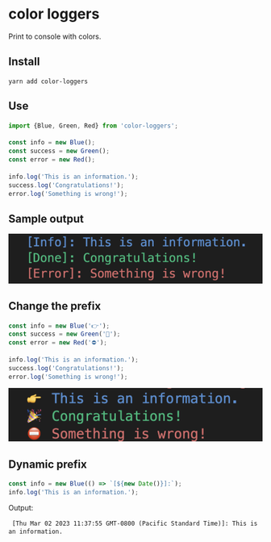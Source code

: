 # color loggers

Print to console with colors.


## Install

```
yarn add color-loggers
```


## Use

```ts
import {Blue, Green, Red} from 'color-loggers';

const info = new Blue();
const success = new Green();
const error = new Red();

info.log('This is an information.');
success.log('Congratulations!');
error.log('Something is wrong!');
```

## Sample output

![](./img/1.png)

## Change the prefix

```ts
const info = new Blue('👉');
const success = new Green('🎉');
const error = new Red('⛔️');

info.log('This is an information.');
success.log('Congratulations!');
error.log('Something is wrong!');
```

![](./img/2.png)


## Dynamic prefix

```ts
const info = new Blue(() => `[${new Date()}]:`);
info.log('This is an information.');
```

Output:

```
 [Thu Mar 02 2023 11:37:55 GMT-0800 (Pacific Standard Time)]: This is an information.
```
